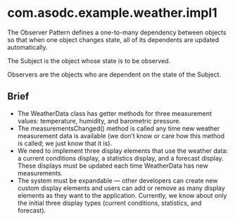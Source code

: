 # com.asodc.example.weather.impl1
The Observer Pattern defines a one-to-many dependency between objects
so that when one object changes state, all of its dependents are updated automatically.

The Subject is the object whose state is to be observed.

Observers are the objects who are dependent on the state of the Subject.

## Brief
- The WeatherData class has getter methods for three
measurement values: temperature, humidity, and
barometric pressure.
- The measurementsChanged() method is called any
time new weather measurement data is available (we
don’t know or care how this method is called; we just
know that it is).
- We need to implement three display elements that
use the weather data: a current conditions display,
a statistics display, and a forecast display. These
displays must be updated each time WeatherData has
new measurements.
- The system must be expandable — other developers
can create new custom display elements and users
can add or remove as many display elements as they
want to the application. Currently, we know about
only the initial three display types (current conditions,
statistics, and forecast).
